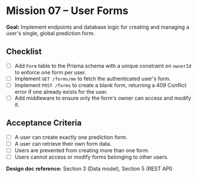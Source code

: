 # Mission 07 – User Forms

**Goal:**
Implement endpoints and database logic for creating and managing a user's single, global prediction form.

## Checklist

- [ ] Add `Form` table to the Prisma schema with a unique constraint on `ownerId` to enforce one form per user.
- [ ] Implement `GET /forms/me` to fetch the authenticated user's form.
- [ ] Implement `POST /forms` to create a blank form, returning a 409 Conflict error if one already exists for the user.
- [ ] Add middleware to ensure only the form's owner can access and modify it.

## Acceptance Criteria

- [ ] A user can create exactly one prediction form.
- [ ] A user can retrieve their own form data.
- [ ] Users are prevented from creating more than one form.
- [ ] Users cannot access or modify forms belonging to other users.

**Design doc reference:** Section 3 (Data model), Section 5 (REST API)
